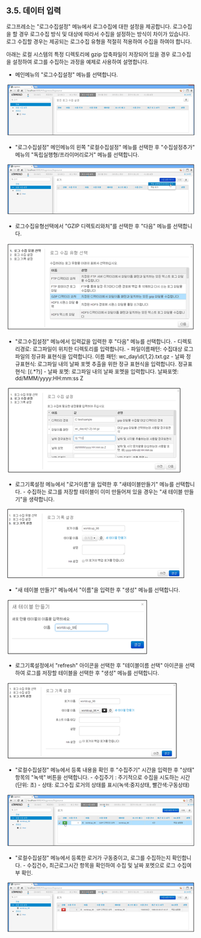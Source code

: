 ## 3.5. 데이터 입력

로그프레소는 "로그수집설정" 메뉴에서 로그수집에 대한 설정을 제공합니다. 로그수집을 할 경우 로그수집 방식 및 대상에 따라서 수집을 설정하는 방식이 차이가 있습니다. 로그 수집할 경우는 제공되는 로그수집 유형을 적절히 적용하여 수집을 하여야 합니다.

아래는 로컬 시스템의 특정 디렉토리에 gzip 압축파일이 저장되어 있을 경우 로그수집을 설정하여 로그를 수집하는 과정을 예제로 사용하여 설명합니다.

* 메인메뉴의 "로그수집설정" 메뉴를 선택합니다.

![데이터입력](images/3.5.0_import_1.png)

* "로그수집설정" 메인메뉴의 왼쪽 "로컬수집설정" 메뉴를 선택한 후 "수집설정추가" 메뉴의 "독립실행형/프라이머리로거" 메뉴를 선택합니다.

![데이터입력](images/3.5.0_import_2.png)

* 로그수집유형선택에서 "GZIP 디렉토리와처"를 선택한 후 "다음" 메뉴를 선택합니다.

![데이터입력](images/3.5.0_import_3.png)

* "로그수집설정" 메뉴에서 입력값을 입력한 후 "다음" 메뉴를 선택합니다.
	\- 디렉토리경로: 로그파일이 위치한 디렉토리를 입력합니다.
	\- 파일이름패턴: 수집대상 로그파일의 정규화 표현식을 입력합니다.
            이름 패턴: wc_day\d{1,2}\.txt.gz
	\- 날짜 정규표현식: 로그파일 내의 날짜 포멧 추출을 위한 정규 표현식을 입력합니다.
           정규표현식: \[(.*?)\]
	\- 날짜 포멧: 로그파일 내의 날짜 포멧을 입력합니다.
           날짜포멧: dd/MMM/yyyy:HH:mm:ss Z

![데이터입력](images/3.5.0_import_4.png)

* 로그기록설정 메뉴에서 "로거이름"을 입력한 후 "새테이블만들기" 메뉴를 선택합니다.
	\- 수집하는 로그를 저장할 테이블이 이미 만들어져 있을 경우는 "새 테이블 만들기"을 생략합니다.

![데이터입력](images/3.5.0_import_5.png)

* "새 테이블 만들기" 메뉴에서 "이름"을 입력한 후 "생성" 메뉴를 선택합니다.

![데이터입력](images/3.5.0_import_6.png)

* 로그기록설정에서 "refresh" 아이콘을 선택한 후 "테이블이름 선택" 아이콘을 선택하여 로그를 저장할 테이블을 선택한 후 "생성" 메뉴를 선택합니다.

![데이터입력](images/3.5.0_import_7.png)

* "로컬수집설정" 메뉴에서 등록 내용을 확인 후 "수집주기" 시간을 입력한 후 "상태" 항목의 "녹색" 버튼을 선택합니다.
	\- 수집주기 : 주기적으로 수집을 시도하는 시간(단위: 초)
	\- 상태: 로그수집 로거의 상태를 표시(녹색:중지상태, 빨간색:구동상태)

![데이터입력](images/3.5.0_import_8.png)

* "로컬수집설정" 메뉴에서 등록한 로거가 구동중이고, 로그를 수집하는지 확인합니다.
	\- 수집건수, 최근로그시간 항목을 확인하여 수집 및 날짜 포멧으로 로그 수집여부 확인.

![데이터입력](images/3.5.0_import_9.png)

